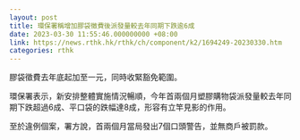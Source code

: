 ```yaml
---
layout: post
title: 環保署稱增加膠袋徵費後派發量較去年同期下跌逾6成
date: 2023-03-30 11:55:46.000000000 +08:00
link: https://news.rthk.hk/rthk/ch/component/k2/1694249-20230330.htm
categories: rthk
---
```


膠袋徵費去年底起加至一元，同時收緊豁免範圍。

環保署表示，新安排整體實施情況暢順，今年首兩個月塑膠購物袋派發量較去年同期下跌超過6成、平口袋的跌幅達8成，形容有立竿見影的作用。

至於違例個案，署方說，首兩個月當局發出7個口頭警告，並無商戶被罰款。
